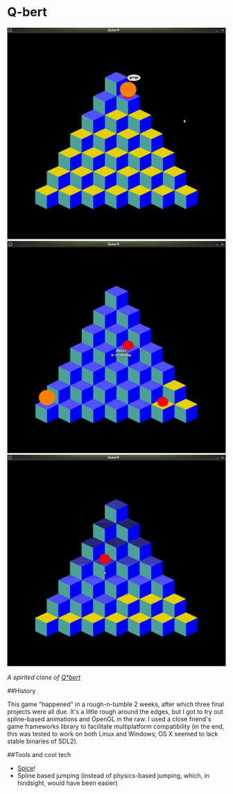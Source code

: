 Q-bert
======

![Qbberish!](./Screenshots/Qbberish.jpg)
![Q-bert doing his thing](./Screenshots/basic.jpg)
![A nice sine wave animation when Q-bert clears all the cubes!](./Screenshots/Sine.jpg)

*A spirited clone of [Q*bert](http://www.youtube.com/watch?v=karPYs22ACc)*

##History

This game "happened" in a rough-n-tumble 2 weeks, after which three final projects were all due. It's a little rough around the edges, but I got to try out spline-based animations and OpenGL in the raw. I used a close friend's game frameworks library to facilitate multiplatform compatibility (in the end, this was tested to work on both Linux and Windows; OS X seemed to lack stable binaries of SDL2).

##Tools and cool tech

+ [Spice](http://github.com/dreamycactus/Spice)!
+ Spline based jumping (instead of physics-based jumping, which, in hindsight, would have been easier)
